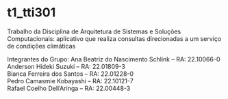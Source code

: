 # t1_tti301
Trabalho da Disciplina de Arquitetura de Sistemas e Soluções Computacionais: aplicativo que realiza consultas direcionadas a um serviço de condições climáticas

Integrantes do Grupo:
Ana Beatriz do Nascimento Schlink – RA: 22.10066-0  
Anderson Hideki Suzuki – RA: 22.01809-3  
Bianca Ferreira dos Santos – RA: 22.01228-0  
Pedro Camasmie Kobayashi – RA: 22.10121-7  
Rafael Coelho Dell’Aringa – RA: 22.00448-3

